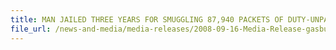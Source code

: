 ```yaml
---
title: MAN JAILED THREE YEARS FOR SMUGGLING 87,940 PACKETS OF DUTY-UNPAID CIGARETTES CONCEALED BETWEEN GAS BURNERS Sweep at Hotspot Areas also Nabbed 24 Offenders 
file_url: /news-and-media/media-releases/2008-09-16-Media-Release-gasburners.pdf
---
```

